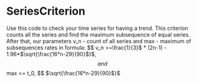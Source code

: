 # SeriesCriterion
Use this code to check your time series for having a trend. This criterion counts all the series and find the maximum subsequence of equal series. After that, our parameters v_n - count of all series and max - maximum of subsequences rates in formula:
$$ v_n >=\frac{1}{3}$ * (2n-1) - 1.96*$\sqrt{\frac{16*n-29}{90}$}$, $$
and
$$ max <= t_0, $$
$\sqrt{\frac{16*n-29}{90}$}$
